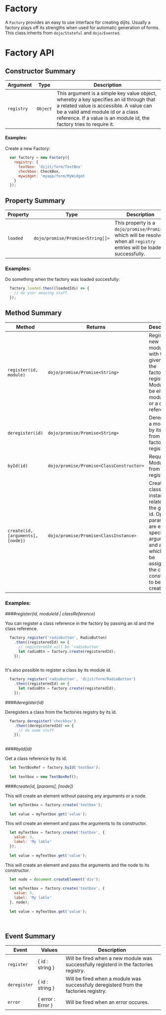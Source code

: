 # Factory

A `Factory` provides an easy to use interface for creating dijits. Usually a factory plays off
its strengths when used for automatic generation of forms. This class inherits from `dojo/Stateful` and `dojo/Evented`.


# Factory API

## Constructor Summary

Argument | Type | Description
-------- | ---- | -----------
`registry` | `Object` | This argument is a simple key value object, whereby a key specifies an id through that a related value is accessible. A value can be a valid amd module id or a class reference. If a value is an module id, the factory tries to require it.

#### Examples:

Create a new Factory:

```javascript
  var factory = new Factory({
    registry: {
      textbox: 'dijit/form/TextBox'
      checkbox: CheckBox,
      mywidget: 'myapp/form/MyWidget
    }
  });

```


## Property Summary

Property | Type | Description
-------- | ---- | -----------
`loaded` | `dojo/promise/Promise<String[]>` | This property is a `dojo/promise/Promise`, which will be resolved when all `registry` entries will be loaded successfully.

### Examples:

Do something when the factory was loaded succesfully:

```javascript
  factory.loaded.then((loadedIds) => {
    // do your amazing stuff.
  });

```


## Method Summary

Method | Returns | Description
------ | ------- | -----------
`register(id, module)` | `dojo/promise/Promise<String>` | Registers a new module with the given id in the factories registry. Module can be either a module id or a class reference.
`deregister(id)` | `dojo/promise/Promise<String>` | Deregisters a module by its id from the factories registry.
`byId(id)` | `dojo/promise/Promise<ClassConstructor>` | Requests a Module from the registry.
`create(id, [arguments], [node])` | `dojo/promise/Promise<ClassInstance>` | Creates an class instance related to the given id. Optional parameters are element specific arguments and a node, which will be assigned to the class constructor to be created.

### Examples:

####*register(id, moduleId | classReference)*

You can register a class reference in the factory by passing an id and the class reference.

```javascript
  factory.register('radiobutton', RadioButton)
    .then((registeredId) => {
      // registeredId will be 'radiobutton'
      let radioBtn = factory.create(registeredId);
    });
  
```

It's also possible to register a class by its module id.

```javascript
  factory.register('radiobutton', 'dijit/form/RadioButton')
    .then((registeredId) => {
      let radioBtn = factory.create(registeredId);
    });
```

####*deregister(id)*

Deregisters a class from the factories registry by its id.

```javascript
  factory.deregister('checkbox')
    .then((deregisteredId) => {
      // do some stuff
    });
  
```
####*byId(id)*

Get a class reference by its id.

```javascript
  let TextBoxRef = factory.byId('textbox');
  
  let textbox = new TextBoxRef();
```

####*create(id, [params], [node])*


This will create an element without passing any arguments or a node.

```javascript
  let myTextbox = factory.create('textbox');
   
  let value = myTextbox.get('value'); 
```

This will create an element and pass the arguments to its constructor.

```javascript
  let myTextbox = factory.create('textbox', { 
    value: 3,
    label: 'My lable'
  });
    
  let value = myTextbox.get('value');
```

This will create an element and pass the arguments and the node to its constructor.

```javascript
  let node = document.createElement('div');
  
  let myTextbox = factory.create('textbox', { 
    value: 3,
    label: 'My lable'
  }, node);
  
  let value = myTextbox.get('value');
  
  
```


## Event Summary

Event | Values | Description
----- | ------ | -----------
`register` | { id : string } | Will be fired when a new module was successfully registerd in the factories registry. 
`deregister` | { id : string } | Will be fired when a module was successfuly deregisterd from the factories registry.
`error` | { error : Error } | Will be fired when an error occures.